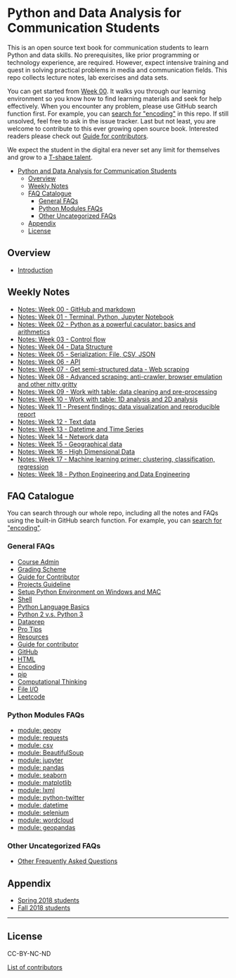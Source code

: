 # Python and Data Analysis for Communication Students


This is an open source text book for communication students to learn Python and data skills. No prerequisites, like prior programming or technology experience, are required. However, expect intensive training and quest in solving practical problems in media and communication fields. This repo collects lecture notes, lab exercises and data sets.

You can get started from [Week 00](notes-week-00.md). It walks you through our learning environment so you know how to find learning materials and seek for help effectively. When you encounter any problem, please use GitHub search function first. For example, you can [search for "encoding"](https://github.com/hupili/python-for-data-and-media-communication-gitbook/search?q=encoding&unscoped_q=encoding) in this repo. If still unsolved, feel free to ask in the issue tracker. Last but not least, you are welcome to contribute to this ever growing open source book. Interested readers please check out [Guide for contributors](guide-for-contributor.md).

We expect the student in the digital era never set any limit for themselves and grow to a [T-shape talent](http://www.caseinterview.com/t-shaped-skills). 


<!-- TOC -->

- [Python and Data Analysis for Communication Students](#python-and-data-analysis-for-communication-students)
  - [Overview](#overview)
  - [Weekly Notes](#weekly-notes)
  - [FAQ Catalogue](#faq-catalogue)
    - [General FAQs](#general-faqs)
    - [Python Modules FAQs](#python-modules-faqs)
    - [Other Uncategorized FAQs](#other-uncategorized-faqs)
  - [Appendix](#appendix)
  - [License](#license)

<!-- /TOC -->

## Overview

* [Introduction](README.md)

## Weekly Notes

* [Notes: Week 00 - GitHub and markdown](notes-week-00.md)
* [Notes: Week 01 - Terminal, Python, Jupyter Notebook](notes-week-01.md)
* [Notes: Week 02 - Python as a powerful caculator: basics and arithmetics](notes-week-02.md)
* [Notes: Week 03 - Control flow](notes-week-03.md)
* [Notes: Week 04 - Data Structure](notes-week-04.md)
* [Notes: Week 05 - Serialization: File, CSV, JSON](notes-week-05.md)
* [Notes: Week 06 - API](notes-week-06.md)
* [Notes: Week 07 - Get semi-structured data - Web scraping](notes-week-07.md)
* [Notes: Week 08 - Advanced scraping: anti-crawler, browser emulation and other nitty gritty](notes-week-08.md)
* [Notes: Week 09 - Work with table: data cleaning and pre-processing](notes-week-09.md)
* [Notes: Week 10 - Work with table: 1D analysis and 2D analysis](notes-week-10.md)
* [Notes: Week 11 - Present findings: data visualization and reproducible report](notes-week-11.md)
* [Notes: Week 12 - Text data](notes-week-12.md)
* [Notes: Week 13 - Datetime and Time Series](notes-week-13.md)
* [Notes: Week 14 - Network data](notes-week-14.md)
* [Notes: Week 15 - Geographical data](notes-week-15.md)
* [Notes: Week 16 - High Dimensional Data](notes-week-16.md)
* [Notes: Week 17 - Machine learning primer: clustering, classification, regression](notes-week-17.md)
* [Notes: Week 18 - Python Engineering and Data Engineering](notes-week-18.md)

## FAQ Catalogue

You can search through our whole repo, including all the notes and FAQs using the built-in GitHub search function. For example, you can [search for "encoding"](https://github.com/hupili/python-for-data-and-media-communication-gitbook/search?q=encoding&unscoped_q=encoding).

### General FAQs

* [Course Admin](course-admin.md)
* [Grading Scheme](grading.md)
* [Guide for Contributor](guide-for-contributor.md)
* [Projects Guideline](project.md)
* [Setup Python Environment on Windows and MAC](setup-environment.md)
* [Shell](shell.md)
* [Python Language Basics](python-language-basics.md)
* [Python 2 v.s. Python 3](python-2-vs-python-3.md)
* [Dataprep](dataprep.md)
* [Pro Tips](pro-tips.md)
* [Resources](reading-materials.md)
* [Guide for contributor](guide-for-contributor.md)
* [GitHub](github.md)
* [HTML](html.md)
* [Encoding](encoding.md)
* [pip](pip.md)
* [Computational Thinking](computational-thinking.md)
* [File I/O](file.md)
* [Leetcode](leetcode.md)

### Python Modules FAQs

* [module: geopy](module-geopy.md)
* [module: requests](module-requests.md)
* [module: csv](module-csv.md)
* [module: BeautifulSoup](module-beautifulsoup.md)
* [module: jupyter](module-jupyter.md)
* [module: pandas](module-pandas.md)
* [module: seaborn](module-seaborn.md)
* [module: matplotlib](module-matplotlib.md)
* [module: lxml](module-lxml.md)
* [module: python-twitter](module-python-twitter.md)
* [module: datetime](module-datetime.md)
* [module: selenium](module-selenium.md)
* [module: wordcloud](module-wordcloud.md)
* [module: geopandas](module-geopandas.md)

### Other Uncategorized FAQs

* [Other Frequently Asked Questions](frequently-asked-questions.md)

## Appendix

* [Spring 2018 students](session-S2018.md)
* [Fall 2018 students](session-F2018.md)
  
------

## License

CC-BY-NC-ND

[List of contributors](https://github.com/hupili/python-for-data-and-media-communication-gitbook/graphs/contributors)
